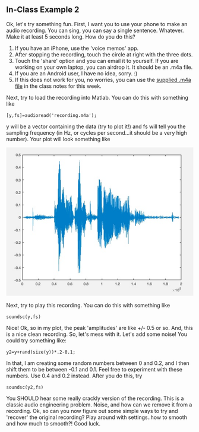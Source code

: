 ## In-Class Example 2
Ok, let's try something fun. First, I want you to use your phone to make an audio recording. You can sing, you can say a single sentence. Whatever. Make it at least 5 seconds long. How do you do this?
1. If you have an iPhone, use the 'voice memos' app.
2. After stopping the recording, touch the circle at right with the three dots. 
3. Touch the 'share' option and you can email it to yourself. If you are working on your own laptop, you can airdrop it. It should be an .m4a file.
4. If you are an Android user, I have no idea, sorry.  :)
5. If this does not work for you, no worries, you can use the [supplied .m4a file](recording.m4a) in the class notes for this week.

Next, try to load the recording into Matlab. You can do this with something like
```
[y,fs]=audioread('recording.m4a');
```
y will be a vector containing the data (try to plot it!) and fs will tell you the sampling frequency (in Hz, or cycles per second...it should be a very high number). Your plot will look something like

![recording](../../images/voice.jpg)

Next, try to play this recording. You can do this with something like
```
soundsc(y,fs)
```
Nice! Ok, so in my plot, the peak 'amplitudes' are like +/- 0.5 or so. And, this is a nice clean recording. So, let's mess with it. Let's add some noise! You could try something like:
```
y2=y+rand(size(y))*.2-0.1;
```
In that, I am creating some random numbers between 0 and 0.2, and I then shift them to be between -0.1 and 0.1. Feel free to experiment with these numbers. Use 0.4 and 0.2 instead. After you do this, try
```
soundsc(y2,fs)
```
You SHOULD hear some really crackly version of the recording. This is a classic audio engineering problem. Noise, and how can we remove it from a recording.
Ok, so can you now figure out some simple ways to try and 'recover' the original recording? Play around with settings..how to smooth and how much to smooth?! Good luck.
